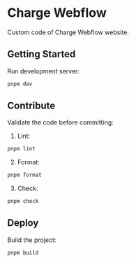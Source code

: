 # Charge Webflow

Custom code of Charge Webflow website.

## Getting Started

Run development server:
```bash
pnpm dev
```

## Contribute

Validate the code before committing:
1. Lint:
  ```bash
  pnpm lint
  ```
2. Format:
  ```bash
  pnpm format
  ```
3. Check:
  ```bash
  pnpm check
  ```

## Deploy

Build the project:
```bash
pnpm build
```
